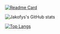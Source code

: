 [![Readme Card](https://github-readme-stats.vercel.app/api/pin/?username=jakofys&repo=isme)](https://github.com/jakofys/isme)

![Jakofys's GitHub stats](https://github-readme-stats.vercel.app/api?username=jakofys&show_icons=true&theme=dracula)

[![Top Langs](https://github-readme-stats.vercel.app/api/top-langs/?username=jakofys&layout=compact)](https://github.com/jakofys/isme)
